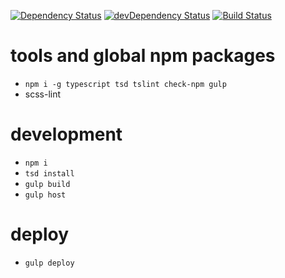 [![Dependency Status](https://david-dm.org/plantain-00/SubsNoti-frontends.svg)](https://david-dm.org/plantain-00/SubsNoti-frontends)
[![devDependency Status](https://david-dm.org/plantain-00/SubsNoti-frontends/dev-status.svg)](https://david-dm.org/plantain-00/SubsNoti-frontends#info=devDependencies)
[![Build Status](https://travis-ci.org/plantain-00/SubsNoti-frontends.svg?branch=master)](https://travis-ci.org/plantain-00/SubsNoti-frontends)

# tools and global npm packages

+ `npm i -g typescript tsd tslint check-npm gulp`
+ scss-lint

# development

+ `npm i`
+ `tsd install`
+ `gulp build`
+ `gulp host`

# deploy

+ `gulp deploy`
